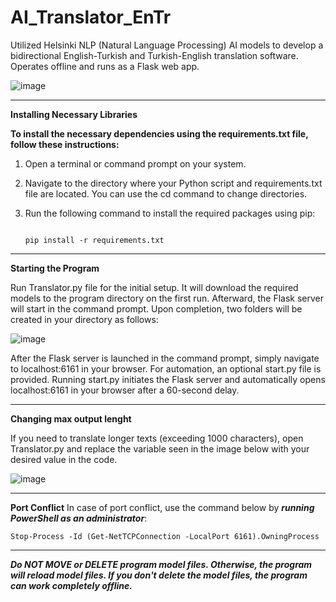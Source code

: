 # AI_Translator_EnTr
Utilized Helsinki NLP (Natural Language Processing) AI models to develop a bidirectional English-Turkish and Turkish-English translation software. Operates offline and runs as a Flask web app. 

![image](https://github.com/Burak-Eth/AI_Translator_EnTr/assets/75943885/55a964a5-6d56-44c9-872f-beb4e3b8b958)


---

**Installing Necessary Libraries**

<b> To install the necessary dependencies using the requirements.txt file, follow these instructions: </b>

  1. Open a terminal or command prompt on your system.
  2. Navigate to the directory where your Python script and requirements.txt file are located. You can use the cd command to change directories.
  3. Run the following command to install the required packages using pip:
     
     ```

     pip install -r requirements.txt

     ```

---

**Starting the Program**

Run Translator.py file for the initial setup. It will download the required models to the program directory on the first run. Afterward, the Flask server will start in the command prompt. Upon completion, two folders will be created in your directory as follows:

![image](https://github.com/Burak-Eth/AI_Translator_EnTr/assets/75943885/b2e70cc2-f688-4b02-98ba-93f409c512ca)

After the Flask server is launched in the command prompt, simply navigate to localhost:6161 in your browser. For automation, an optional start.py file is provided. Running start.py initiates the Flask server and automatically opens localhost:6161 in your browser after a 60-second delay.

---

**Changing max output lenght** 

If you need to translate longer texts (exceeding 1000 characters), open Translator.py and replace the variable seen in the image below with your desired value in the code.

![image](https://github.com/Burak-Eth/AI_Translator_EnTr/assets/75943885/f67a61f0-545d-49a5-ad2c-2e3eb0340ad7)

---

**Port Conflict** 
In case of port conflict, use the command below by ***running PowerShell as an administrator***:

```
Stop-Process -Id (Get-NetTCPConnection -LocalPort 6161).OwningProcess
```

---

***Do NOT MOVE or DELETE program model files. Otherwise, the program will reload model files. If you don't delete the model files, the program can work completely offline.***


